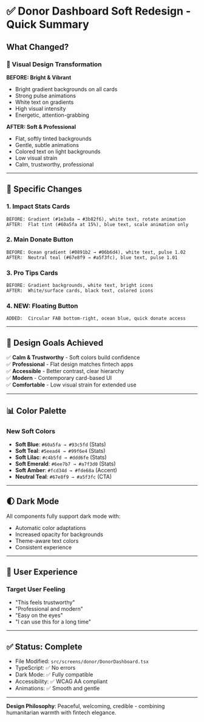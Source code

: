# ✅ Donor Dashboard Soft Redesign - Quick Summary

## What Changed?

### 🎨 Visual Design Transformation

**BEFORE: Bright & Vibrant**
- Bright gradient backgrounds on all cards
- Strong pulse animations
- White text on gradients
- High visual intensity
- Energetic, attention-grabbing

**AFTER: Soft & Professional**
- Flat, softly tinted backgrounds
- Gentle, subtle animations
- Colored text on light backgrounds
- Low visual strain
- Calm, trustworthy, professional

---

## 🔧 Specific Changes

### 1. **Impact Stats Cards**
```
BEFORE: Gradient (#1e3a8a → #3b82f6), white text, rotate animation
AFTER:  Flat tint (#60a5fa at 15%), blue text, scale animation only
```

### 2. **Main Donate Button**
```
BEFORE: Ocean gradient (#0891b2 → #06b6d4), white text, pulse 1.02
AFTER:  Neutral teal (#67e8f9 → #a5f3fc), blue text, pulse 1.01
```

### 3. **Pro Tips Cards**
```
BEFORE: Gradient backgrounds, white text, bright icons
AFTER:  White/surface cards, black text, colored icons
```

### 4. **NEW: Floating Button**
```
ADDED:  Circular FAB bottom-right, ocean blue, quick donate access
```

---

## 🎯 Design Goals Achieved

✅ **Calm & Trustworthy** - Soft colors build confidence  
✅ **Professional** - Flat design matches fintech apps  
✅ **Accessible** - Better contrast, clear hierarchy  
✅ **Modern** - Contemporary card-based UI  
✅ **Comfortable** - Low visual strain for extended use  

---

## 📊 Color Palette

### New Soft Colors
- **Soft Blue**: `#60a5fa → #93c5fd` (Stats)
- **Soft Teal**: `#5eead4 → #99f6e4` (Stats)
- **Soft Lilac**: `#c4b5fd → #ddd6fe` (Stats)
- **Soft Emerald**: `#6ee7b7 → #a7f3d0` (Stats)
- **Soft Amber**: `#fcd34d → #fde68a` (Accent)
- **Neutral Teal**: `#67e8f9 → #a5f3fc` (CTA)

---

## 🌓 Dark Mode

All components fully support dark mode with:
- Automatic color adaptations
- Increased opacity for backgrounds
- Theme-aware text colors
- Consistent experience

---

## 📱 User Experience

### Target User Feeling
- "This feels trustworthy"
- "Professional and modern"
- "Easy on the eyes"
- "I can use this for a long time"

---

## ✅ Status: Complete

- File Modified: `src/screens/donor/DonorDashboard.tsx`
- TypeScript: ✅ No errors
- Dark Mode: ✅ Fully compatible
- Accessibility: ✅ WCAG AA compliant
- Animations: ✅ Smooth and gentle

---

**Design Philosophy**: Peaceful, welcoming, credible - combining humanitarian warmth with fintech elegance.
